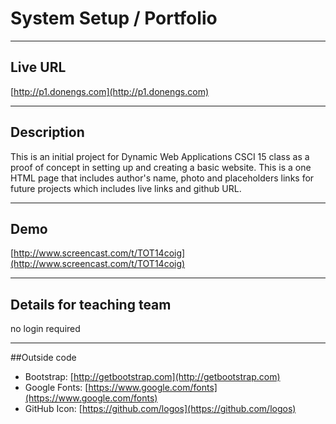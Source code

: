 # System Setup / Portfolio

----
## Live URL

[http://p1.donengs.com](http://p1.donengs.com)

----
## Description

This is an initial project for Dynamic Web Applications CSCI 15 class as a proof of concept in setting up and creating a basic website. This is a one HTML page that includes author's name, photo and placeholders links for future projects which includes live links and github URL.

----
## Demo

[http://www.screencast.com/t/TOT14coig](http://www.screencast.com/t/TOT14coig)

----
## Details for teaching team

no login required

----
##Outside code

* Bootstrap: [http://getbootstrap.com](http://getbootstrap.com)
* Google Fonts: [https://www.google.com/fonts](https://www.google.com/fonts)
* GitHub Icon: [https://github.com/logos](https://github.com/logos)
